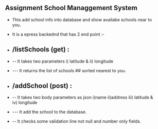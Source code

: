 ## Assignment School Managgement System
- This add school info into database and show availabe schools near to you.
- It is a epress backednd that has 2 end point :-
  
- ## /listSchools (get) :
- -- It takes two parameters i) latitude & ii) longitude
- --- It returns the list of schools ## sorted nearest to you.

  
-  ## /addSchool (post) :
- -- It takes two body parameters as json i)name  ii)address  iii) latitude & iv) longitude
- --- It add the school  to the database.
- -- It checks some validation line not null and number only fields.
